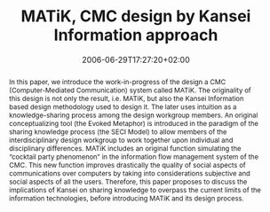 ---
members: ["PLevy"]
slug: MATiK-CMC-design-by-kansei-information-approach
title: "MATiK, CMC design by Kansei Information approach"
layout: single
searchFilter: Publication
searchWeight: 8
publitype: inproceedings
subsection: conference
institution:
    heig: 1
    logo: Tsukuba
    short: 'U. of Tsukuba'
    web: "https://www.tsukuba.ac.jp/"
    name: "University of Tsukuba"
kansei: true
researchpage: true
research: 
    -  kansei
chaire: false
date: 2006-06-29T17:27:20+02:00
citation:
    authors:
        1: ["Levy", "Pierre", "P."]
        2: ["Yamanaka", "Toshimasa", "T."]
    title: "MATiK – CMC design by Kansei Information approach"
    proceedings: "the Proceedings of Kansei Engineering and Intelligent Systems - KEIS'06"
    year: 2006
    firstpage: "CD"
    publisher: ["Japanese Society of Kansei Engineering", "Aizu, Japan"]
reference: "Lévy, P., & Yamanaka, T. (2006). MATiK – CMC design by Kansei Information approach. the Proceedings of Kansei Engineering and Intelligent Systems - KEIS'06 ([on CD]). Aizu, Japan"
abstract: "In this paper, we introduce the work-in-progress of the design a CMC (Computer-Mediated Communication) system called MATiK. The originality of this design is not only the result, i.e. MATiK, but also the Kansei Information based design methodology used to design it. The later uses intuition as a knowledge-sharing process among the design workgroup members. An original conceptualizing tool (the Evoked Metaphor) is introduced in the paradigm of the sharing knowledge process (the SECI Model) to allow members of the interdisciplinary design workgroup to work together upon individual and disciplinary differences. MATiK includes an original function simulating the “cocktail party phenomenon” in the information flow management system of the CMC. This new function improves drastically the quality of social aspects of communications over computers by taking into considerations subjective and social aspects of all the users. Therefore, this paper proposes to discuss the implications of Kansei on sharing knowledge to overpass the current limits of the information technologies, before introducing MATiK and its design process."
link:
    1: ["paper", "paper", "https://1drv.ms/b/s!AnQx_v88q65Qv4QUjHow-W1pOCdvxA?e=gEJFgr"]
---